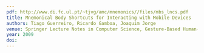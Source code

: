 ```yaml
---
pdf: http://www.di.fc.ul.pt/~tjvg/amc/mnemonics//files/mbs_lncs.pdf
title: Mnemonical Body Shortcuts for Interacting with Mobile Devices
authors: Tiago Guerreiro, Ricardo Gamboa, Joaquim Jorge
venue: Springer Lecture Notes in Computer Science, Gesture-Based Human-Computer Interaction and Simulation, LNAI 5085, ISBN 978-3-540-92864-5, (Eds.) Miguel Sales Dias, Sylvie Gibet and Marcelo Wander, January, 2009
year: 2009
doi: 
---
```

